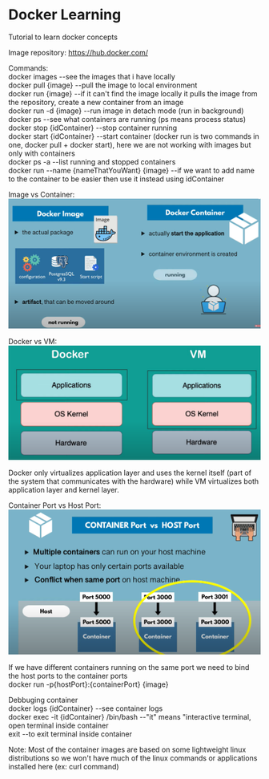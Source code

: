 # Docker Learning


Tutorial to learn docker concepts 

Image repository: 
https://hub.docker.com/ 

Commands:<br/>
docker images --see the images that i have locally<br/>
docker pull {image} --pull the image to local environment<br/>
docker run {image} --if it can't find the image locally it pulls the image from the repository, create a new container from an image<br/>
docker run -d {image} --run image in detach mode (run in background)<br/>
docker ps --see what containers are running (ps means process status)<br/>
docker stop {idContainer} --stop container running<br/>
docker start {idContainer} --start container (docker run is two commands in one, docker pull + docker start), here we are not working with images but only with containers<br/>
docker ps -a --list running and stopped containers<br/>
docker run --name {nameThatYouWant} {image} --if we want to add name to the container to be easier then use it instead using idContainer

Image vs Container: <br/>
![alt text](https://github.com/luislimaUM/Docker/blob/main/dockerImage.PNG)
<br/>

Docker vs VM: <br/>
![alt text](https://github.com/luislimaUM/Docker/blob/main/dockervsVM.PNG)

Docker only virtualizes application layer and uses the kernel itself (part of the system that communicates with the hardware) while VM virtualizes both application layer and kernel layer.

Container Port vs Host Port: <br/>
![alt text](https://github.com/luislimaUM/Docker/blob/main/dockerPorts.PNG)

If we have different containers running on the same port we need to bind the host ports to the container ports<br/>
docker run -p{hostPort}:{containerPort} {image}

Debbuging container<br/>
docker logs {idContainer} --see container logs<br/>
docker exec -it {idContainer} /bin/bash --"it" means "interactive terminal, open terminal inside container <br/>
exit --to exit terminal inside container <br/>

Note: Most of the container images are based on some lightweight linux distributions so we won't have much of the linux commands or applications installed here (ex: curl command)

